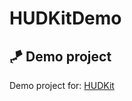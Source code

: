 # HUDKitDemo

## 🪁 Demo project

Demo project for: 
<a href="https://github.com/rebeloper/HUDKit">HUDKit</a>
